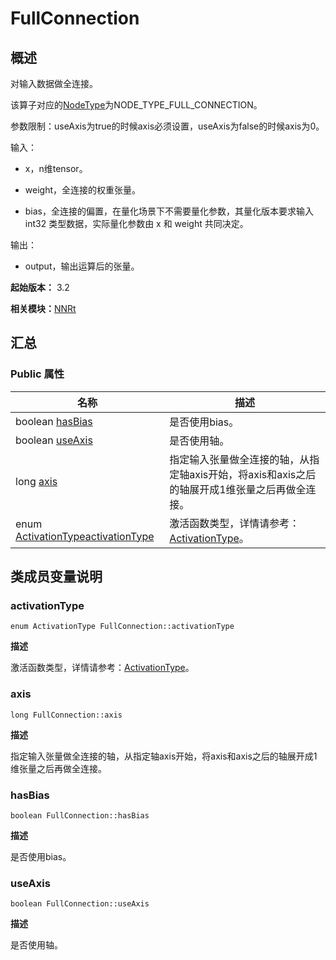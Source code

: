 # FullConnection

## 概述

对输入数据做全连接。

该算子对应的[NodeType](_n_n_rt_v20.md#nodetype)为NODE_TYPE_FULL_CONNECTION。

参数限制：useAxis为true的时候axis必须设置，useAxis为false的时候axis为0。

输入：

- x，n维tensor。

- weight，全连接的权重张量。

- bias，全连接的偏置，在量化场景下不需要量化参数，其量化版本要求输入 int32 类型数据，实际量化参数由 x 和 weight 共同决定。

输出：

- output，输出运算后的张量。

**起始版本：** 3.2

**相关模块：**[NNRt](_n_n_rt_v20.md)

## 汇总

### Public 属性

| 名称 | 描述 | 
| -------- | -------- |
| boolean [hasBias](#hasbias) | 是否使用bias。 | 
| boolean [useAxis](#useaxis) | 是否使用轴。 | 
| long [axis](#axis) | 指定输入张量做全连接的轴，从指定轴axis开始，将axis和axis之后的轴展开成1维张量之后再做全连接。 | 
| enum [ActivationType](_n_n_rt_v20.md#activationtype)[activationType](#activationtype) | 激活函数类型，详情请参考：[ActivationType](_n_n_rt_v20.md#activationtype)。 | 

## 类成员变量说明

### activationType

```
enum ActivationType FullConnection::activationType
```

**描述**

激活函数类型，详情请参考：[ActivationType](_n_n_rt_v20.md#activationtype)。

### axis

```
long FullConnection::axis
```

**描述**

指定输入张量做全连接的轴，从指定轴axis开始，将axis和axis之后的轴展开成1维张量之后再做全连接。

### hasBias

```
boolean FullConnection::hasBias
```

**描述**

是否使用bias。

### useAxis

```
boolean FullConnection::useAxis
```

**描述**

是否使用轴。
